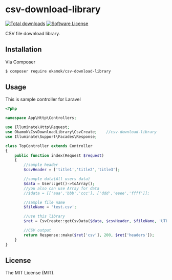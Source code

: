 # csv-download-library

[![Total downloads][ico-downloads]][link-packagist]
[![Software License][ico-license]](LICENSE.md)

CSV file download library.

## Installation
Via Composer

``` bash
$ composer require okamok/csv-download-library
```

## Usage
This is sample controller for Laravel

``` php
<?php

namespace App\Http\Controllers;

use Illuminate\Http\Request;
use Okamok\CsvDownloadLibrary\CsvCreate;    //csv-download-library
use Illuminate\Support\Facades\Response;

class TopController extends Controller
{
    public function index(Request $request)
    {
        //sample header
        $csvHeader = ['title1','title2','title3'];

        //sample data(All users data)
        $data = User::get()->toArray();
        //you also can use Array for data
        //$data = [['aaa','bbb','ccc'], ['ddd','eeee','ffff']];

        //sample file name
        $fileName = 'test.csv';

        //use this library
        $ret = CsvCreate::getCsvData($data, $csvHeader, $fileName, 'UTF-8');

        //CSV output
        return Response::make($ret['csv'], 200, $ret['headers']);
    }
}
```

## License

The MIT License (MIT).




[ico-version]: https://img.shields.io/packagist/v/okamok/csv-download-library.svg?style=flat-square
[ico-license]: https://img.shields.io/badge/license-MIT-brightgreen.svg?style=flat-square
[ico-downloads]: https://img.shields.io/packagist/dt/okamok/csv-download-library.svg?style=flat-square
[link-packagist]: https://packagist.org/packages/okamok/csv-download-library
